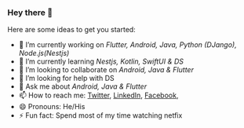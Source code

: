 ### Hey there 👋


Here are some ideas to get you started:

- 🔭 I’m currently working on *Flutter, Android, Java, Python (DJango), Node.js(Nestjs)*
- 🌱 I’m currently learning *Nestjs, Kotlin, SwiftUI & DS*
- 👯 I’m looking to collaborate on *Android, Java & Flutter*
- 🤔 I’m looking for help with DS
- 💬 Ask me about *Android, Java & Flutter*
- 📫 How to reach me: [Twitter](www.twitter.com/ishaileshmishr), [LinkedIn](https://www.linkedin.com/in/ishaileshmisra/), [Facebook]("www.facebook.com/ishaielshmishra"),
- 😄 Pronouns: He/His
- ⚡ Fun fact: Spend most of my time watching netfix
